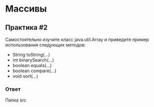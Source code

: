 # Массивы

## Практика #2

Самостоятельно изучите класс java.util.Array и приведите пример использования следующих методов:

- String toString(...)
- int binarySearch(...)
- boolean equals(...)
- boolean compare(...)
- void sort(...)

### Ответ

Папка src
